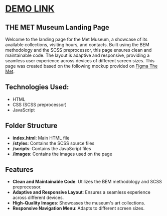 # [DEMO LINK](https://martachobaniuk.github.io/met_landing_page/)

## THE MET Museum Landing Page

Welcome to the landing page for the Met Museum, a showcase of its available collections, visiting hours, and contacts. Built using the BEM methodology and the SCSS preprocessor, this page ensures clean and maintainable code. The layout is adaptive and responsive, providing a seamless user experience across devices of different screen sizes. This page was created based on the following mockup provided on [Figma The Met](https://www.figma.com/design/lSR1m42L9YwzQwzzxKwHpw/THE-MET?node-id=8590-29&node-type=canvas&t=P9MaSKiA7CQldWPV-0).

## Technologies Used:
- HTML
- CSS (SCSS preprocessor)
- JavaScript

## Folder Structure

- **index.html**: Main HTML file
- **/styles**: Contains the SCSS source files
- **/scripts**: Contains the JavaScript files
- **/images**: Contains the images used on the page

## Features

- **Clean and Maintainable Code**: Utilizes the BEM methodology and SCSS preprocessor.
- **Adaptive and Responsive Layout**: Ensures a seamless experience across different devices.
- **High-Quality Images**: Showcases the museum's art collections.
- **Responsive Navigation Menu**: Adapts to different screen sizes.

